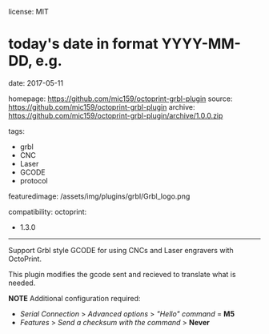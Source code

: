 license: MIT

# today's date in format YYYY-MM-DD, e.g.
date: 2017-05-11

homepage: https://github.com/mic159/octoprint-grbl-plugin
source: https://github.com/mic159/octoprint-grbl-plugin
archive: https://github.com/mic159/octoprint-grbl-plugin/archive/1.0.0.zip

tags:
- grbl
- CNC
- Laser
- GCODE
- protocol

featuredimage: /assets/img/plugins/grbl/Grbl_logo.png

compatibility:
  octoprint:
  - 1.3.0

---

Support Grbl style GCODE for using CNCs and Laser engravers with OctoPrint.

This plugin modifies the gcode sent and recieved to translate what is needed.

**NOTE** Additional configuration required:

- _Serial Connection_ > _Advanced options_ > _"Hello" command_ = **M5**
- _Features_ > _Send a checksum with the command_ > **Never**
